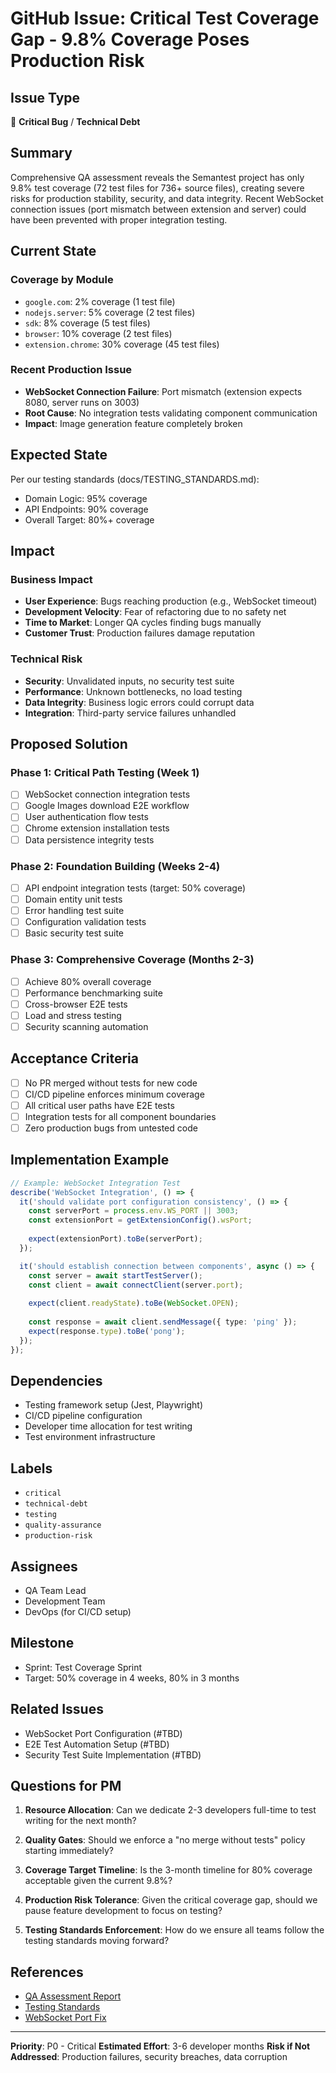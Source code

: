 # GitHub Issue: Critical Test Coverage Gap - 9.8% Coverage Poses Production Risk

## Issue Type
🚨 **Critical Bug** / **Technical Debt**

## Summary
Comprehensive QA assessment reveals the Semantest project has only 9.8% test coverage (72 test files for 736+ source files), creating severe risks for production stability, security, and data integrity. Recent WebSocket connection issues (port mismatch between extension and server) could have been prevented with proper integration testing.

## Current State

### Coverage by Module
- `google.com`: 2% coverage (1 test file)
- `nodejs.server`: 5% coverage (2 test files)  
- `sdk`: 8% coverage (5 test files)
- `browser`: 10% coverage (2 test files)
- `extension.chrome`: 30% coverage (45 test files)

### Recent Production Issue
- **WebSocket Connection Failure**: Port mismatch (extension expects 8080, server runs on 3003)
- **Root Cause**: No integration tests validating component communication
- **Impact**: Image generation feature completely broken

## Expected State
Per our testing standards (docs/TESTING_STANDARDS.md):
- Domain Logic: 95% coverage
- API Endpoints: 90% coverage
- Overall Target: 80%+ coverage

## Impact

### Business Impact
- **User Experience**: Bugs reaching production (e.g., WebSocket timeout)
- **Development Velocity**: Fear of refactoring due to no safety net
- **Time to Market**: Longer QA cycles finding bugs manually
- **Customer Trust**: Production failures damage reputation

### Technical Risk
- **Security**: Unvalidated inputs, no security test suite
- **Performance**: Unknown bottlenecks, no load testing
- **Data Integrity**: Business logic errors could corrupt data
- **Integration**: Third-party service failures unhandled

## Proposed Solution

### Phase 1: Critical Path Testing (Week 1)
- [ ] WebSocket connection integration tests
- [ ] Google Images download E2E workflow
- [ ] User authentication flow tests
- [ ] Chrome extension installation tests
- [ ] Data persistence integrity tests

### Phase 2: Foundation Building (Weeks 2-4)
- [ ] API endpoint integration tests (target: 50% coverage)
- [ ] Domain entity unit tests
- [ ] Error handling test suite
- [ ] Configuration validation tests
- [ ] Basic security test suite

### Phase 3: Comprehensive Coverage (Months 2-3)
- [ ] Achieve 80% overall coverage
- [ ] Performance benchmarking suite
- [ ] Cross-browser E2E tests
- [ ] Load and stress testing
- [ ] Security scanning automation

## Acceptance Criteria
- [ ] No PR merged without tests for new code
- [ ] CI/CD pipeline enforces minimum coverage
- [ ] All critical user paths have E2E tests
- [ ] Integration tests for all component boundaries
- [ ] Zero production bugs from untested code

## Implementation Example

```typescript
// Example: WebSocket Integration Test
describe('WebSocket Integration', () => {
  it('should validate port configuration consistency', () => {
    const serverPort = process.env.WS_PORT || 3003;
    const extensionPort = getExtensionConfig().wsPort;
    
    expect(extensionPort).toBe(serverPort);
  });

  it('should establish connection between components', async () => {
    const server = await startTestServer();
    const client = await connectClient(server.port);
    
    expect(client.readyState).toBe(WebSocket.OPEN);
    
    const response = await client.sendMessage({ type: 'ping' });
    expect(response.type).toBe('pong');
  });
});
```

## Dependencies
- Testing framework setup (Jest, Playwright)
- CI/CD pipeline configuration
- Developer time allocation for test writing
- Test environment infrastructure

## Labels
- `critical`
- `technical-debt`
- `testing`
- `quality-assurance`
- `production-risk`

## Assignees
- QA Team Lead
- Development Team
- DevOps (for CI/CD setup)

## Milestone
- Sprint: Test Coverage Sprint
- Target: 50% coverage in 4 weeks, 80% in 3 months

## Related Issues
- WebSocket Port Configuration (#TBD)
- E2E Test Automation Setup (#TBD)
- Security Test Suite Implementation (#TBD)

## Questions for PM

1. **Resource Allocation**: Can we dedicate 2-3 developers full-time to test writing for the next month?

2. **Quality Gates**: Should we enforce a "no merge without tests" policy starting immediately?

3. **Coverage Target Timeline**: Is the 3-month timeline for 80% coverage acceptable given the current 9.8%?

4. **Production Risk Tolerance**: Given the critical coverage gap, should we pause feature development to focus on testing?

5. **Testing Standards Enforcement**: How do we ensure all teams follow the testing standards moving forward?

## References
- [QA Assessment Report](/home/chous/work/semantest/QA_ASSESSMENT_REPORT_COMPREHENSIVE.md)
- [Testing Standards](/home/chous/work/semantest/docs/TESTING_STANDARDS.md)
- [WebSocket Port Fix](/home/chous/work/semantest/WEBSOCKET_PORT_FIX.md)

---

**Priority**: P0 - Critical
**Estimated Effort**: 3-6 developer months
**Risk if Not Addressed**: Production failures, security breaches, data corruption
